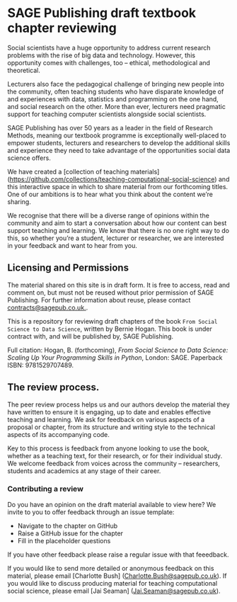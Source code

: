 # SAGE Publishing draft textbook chapter reviewing

Social scientists have a huge opportunity to address current research problems with the rise of big data and technology. However, this opportunity comes with challenges, too – ethical, methodological and theoretical. 

Lecturers also face the pedagogical challenge of bringing new people into the community, often teaching students who have disparate knowledge of and experiences with data, statistics and programming on the one hand, and social research on the other. More than ever, lecturers need pragmatic support for teaching computer scientists alongside social scientists. 

SAGE Publishing has over 50 years as a leader in the field of Research Methods, meaning our textbook programme is exceptionally well-placed to empower students, lecturers and researchers to develop the additional skills and experience they need to take advantage of the opportunities social data science offers. 

We have created a [collection of teaching materials] (https://github.com/collections/teaching-computational-social-science) and this interactive space in which to share material from our forthcoming titles. One of our ambitions is to hear what you think about the content we’re sharing. 

We recognise that there will be a diverse range of opinions within the community and aim to start a conversation about how our content can best support teaching and learning. We know that there is no one right way to do this, so whether you’re a student, lecturer or researcher, we are interested in your feedback and want to hear from you.

## Licensing and Permissions 

The material shared on this site is in draft form. It is free to access, read and comment on, but must not be reused without prior permission of SAGE Publishing. For further information about reuse, please contact [contracts@sagepub.co.uk.](mailto:contracts@sagepub.co.uk).

This is a repository for reviewing draft chapters of the book `From Social Science to Data Science`, written by Bernie Hogan. This book is under contract with, and will be published by, SAGE Publishing. 

Full citation: Hogan, B. (forthcoming), *From Social Science to Data Science: Scaling Up Your Programming Skills in Python*, London: SAGE. Paperback ISBN: 9781529707489.

## The review process. 

The peer review process helps us and our authors develop the material they have written to ensure it is engaging, up to date and enables effective teaching and learning. We ask for feedback on various aspects of a proposal or chapter, from its structure and writing style to the technical aspects of its accompanying code. 

Key to this process is feedback from anyone looking to use the book, whether as a teaching text, for their research, or for their individual study. We welcome feedback from voices across the community – researchers, students and academics at any stage of their career. 

### Contributing a review

Do you have an opinion on the draft material available to view here? We invite to you to offer feedback through an issue template:

- Navigate to the chapter on GitHub
- Raise a GitHub issue for the chapter
- Fill in the placeholder questions

If you have other feedback please raise a regular issue with that feeedback.

If you would like to send more detailed or anonymous feedback on this material, please email [Charlotte Bush] (Charlotte.Bush@sagepub.co.uk). If you would like to discuss producing material for teaching computational social science, please email [Jai Seaman] (Jai.Seaman@sagepub.co.uk).



